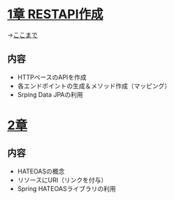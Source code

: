 # [1章 RESTAPI作成](https://spring.pleiades.io/guides/tutorials/rest/#:~:text=%E6%A7%8B%E7%AF%89%E3%81%97%E3%81%BE%E3%81%99%E3%80%82-,%E5%85%A5%E9%96%80,-%E3%81%93%E3%81%AE%E3%83%81%E3%83%A5%E3%83%BC%E3%83%88%E3%83%AA%E3%82%A2%E3%83%AB%E3%82%92)
→[ここまで](https://spring.pleiades.io/guides/tutorials/rest/#:~:text=find%20employee%203-,%E3%81%93%E3%82%8C,-%E3%81%AF%E3%81%99%E3%81%B9%E3%81%A6%E3%81%86%E3%81%BE%E3%81%8F)

## 内容
- HTTPベースのAPIを作成
- 各エンドポイントの生成＆メソッド作成（マッピング）
- Srping Data JPAの利用

# [2章](https://spring.pleiades.io/guides/tutorials/rest/#:~:text=%E3%81%A6%E3%81%84%E3%81%BE%E3%81%99%E3%81%8B%EF%BC%9F-,RESTful%20%E3%81%AA%E3%82%82%E3%81%AE%E3%81%AF%E4%BD%95%E3%81%A7%E3%81%99%E3%81%8B%EF%BC%9F,-%E3%81%93%E3%82%8C%E3%81%BE%E3%81%A7%E3%81%AE%E3%81%A8%E3%81%93%E3%82%8D)
## 内容
- HATEOASの概念
- リソースにURI（リンクを付与）
- Spring HATEOASライブラリの利用
